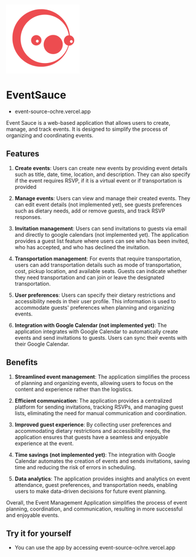<img src="app/assets/Logo1.png" alt="Logo" width="200" style="margin: auto;">

# EventSauce

- event-source-ochre.vercel.app

Event Sauce is a web-based application that allows users to create, manage, and track events. It is designed to simplify the process of organizing and coordinating events.


## Features

1. **Create events**: Users can create new events by providing event details such as title, date, time, location, and description. They can also specify if the event requires RSVP, if it is a virtual event or if transportation is provided

2. **Manage events**: Users can view and manage their created events. They can edit event details (not implemented yet), see guests preferences such as dietary needs, add or remove guests, and track RSVP responses.

3. **Invitation management**: Users can send invitations to guests via email and directly to google calendars (not implemented yet). The application provides a guest list feature where users can see who has been invited, who has accepted, and who has declined the invitation.

4. **Transportation management**: For events that require transportation, users can add transportation details such as mode of transportation, cost, pickup location, and available seats. Guests can indicate whether they need transportation and can join or leave the designated transportation.

5. **User preferences**: Users can specify their dietary restrictions and accessibility needs in their user profile. This information is used to accommodate guests' preferences when planning and organizing events.

6. **Integration with Google Calendar (not implemented yet)**: The application integrates with Google Calendar to automatically create events and send invitations to guests. Users can sync their events with their Google Calendar.

## Benefits

1. **Streamlined event management**: The application simplifies the process of planning and organizing events, allowing users to focus on the content and experience rather than the logistics.

2. **Efficient communication**: The application provides a centralized platform for sending invitations, tracking RSVPs, and managing guest lists, eliminating the need for manual communication and coordination.

3. **Improved guest experience**: By collecting user preferences and accommodating dietary restrictions and accessibility needs, the application ensures that guests have a seamless and enjoyable experience at the event.

4. **Time savings (not implemented yet)**: The integration with Google Calendar automates the creation of events and sends invitations, saving time and reducing the risk of errors in scheduling.

5. **Data analytics**: The application provides insights and analytics on event attendance, guest preferences, and transportation needs, enabling users to make data-driven decisions for future event planning.

Overall, the Event Management Application simplifies the process of event planning, coordination, and communication, resulting in more successful and enjoyable events.

## Try it for yourself

- You can use the app by accessing event-source-ochre.vercel.app
